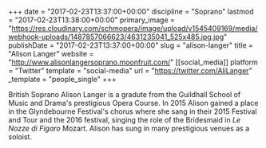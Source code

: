 +++
date = "2017-02-23T13:37:00+00:00"
discipline = "Soprano"
lastmod = "2017-02-23T13:38:00+00:00"
primary_image = "https://res.cloudinary.com/schmopera/image/upload/v1545409169/media/webhook-uploads/1487857066623/4631235041_525x485.jpg.jpg"
publishDate = "2017-02-23T13:37:00+00:00"
slug = "alison-langer"
title = "Alison Langer"
website = "http://www.alisonlangersoprano.moonfruit.com/"
[[social_media]]
platform = "Twitter"
template = "social-media"
url = "https://twitter.com/AliLanger"
_template = "people_single"
+++

British Soprano Alison Langer is a gradute from the Guildhall School of Music and Drama's prestigious Opera Course. In 2015 Alison gained a place in the Glyndebourne Festival's chorus where she sang in their 2015 Festival and Tour and the 2016 festival, singing the role of the Bridesmaid in *Le Nozze di Figaro* Mozart. Alison has sung in many prestigious venues as a soloist.  
